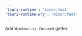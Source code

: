 ```yaml
---
'tauri-runtime': 'minor:feat'
'tauri-runtime-wry': 'minor:feat'
---
```


Add `Window::is_focused` getter.
